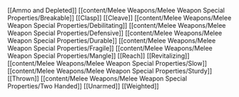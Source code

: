[[Ammo and Depleted]]
[[content/Melee Weapons/Melee Weapon Special Properties/Breakable]]
[[Clasp]]
[[Cleave]]
[[content/Melee Weapons/Melee Weapon Special Properties/Debilitating]]
[[content/Melee Weapons/Melee Weapon Special Properties/Defensive]]
[[content/Melee Weapons/Melee Weapon Special Properties/Durable]]
[[content/Melee Weapons/Melee Weapon Special Properties/Fragile]]
[[content/Melee Weapons/Melee Weapon Special Properties/Mangle]]
[[Reach]]
[[Revitalizing]]
[[content/Melee Weapons/Melee Weapon Special Properties/Slow]]
[[content/Melee Weapons/Melee Weapon Special Properties/Sturdy]]
[[Thrown]]
[[content/Melee Weapons/Melee Weapon Special Properties/Two Handed]]
[[Unarmed]]
[[Weighted]]

